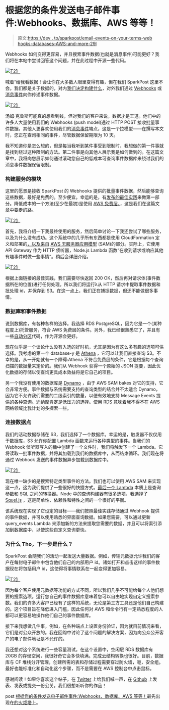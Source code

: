 # 根据您的条件发送电子邮件事件:Webhooks、数据库、AWS 等等！

> 原文:[https://dev . to/sparkpost/email-events-on-your-terms-web hooks-databases-AWS-and-more-29l](https://dev.to/sparkpost/email-events-on-your-terms-webhooks-databases-aws-and-more-29l)

Webhooks 如何变得更容易，并且搜索事件数据(也就是消息事件)可能更好？我们将在本帖中尝试回答这个问题，并在此过程中开源一些代码。

[![](../Images/045024f08c36b58c1b51571bb2b4adcd.png)T2】](https://res.cloudinary.com/practicaldev/image/fetch/s--fsuzC8dE--/c_limit%2Cf_auto%2Cfl_progressive%2Cq_auto%2Cw_880/https://media.sparkpost.com/uploads/2017/09/event-data-captioned-web.png)

喊着“给我看数据！会让你在大多数人眼里变得有趣，但在我们 SparkPost 这里不会。我们都是关于数据的，对内[我们决定构建什么](https://www.sparkpost.com/blog/better-onboarding-experience/)，对外我们通过 [Webhooks](https://www.sparkpost.com/blog/webhooks-beyond-the-basics/) 或[消息事件](https://www.sparkpost.com/blog/sparkpost-message-events-api/)向你传递事件数据。

[![](../Images/82aef35461f34324789a0cdcc727e0c8.png)T2】](https://res.cloudinary.com/practicaldev/image/fetch/s--af_MRPm9--/c_limit%2Cf_auto%2Cfl_progressive%2Cq_auto%2Cw_880/https://media.sparkpost.com/uploads/2017/09/show-me-the-data-captioned-web.png)

汤姆·克鲁斯可能真的想看到钱，但对我们的客户来说，数据才是王道。他们中的许多人大量使用我们的 Webhooks (push model)通过 HTTP POST 接收批量事件数据。其他人更喜欢使用我们的[消息事件](https://developers.sparkpost.com/api/message-events.html)端点，这是一个拉模型——在撰写本文时，您正在查询相同的事件，尽管数据保留期限为 10 天。

我不知道你是怎么想的，但是每当我听到某件事受到限制时，我想做的第一件事就是找到绕过这种限制的方法。第二件事是向其他人展示我是如何做到的。在这篇文章中，我将向您展示如何通过滚动您自己的低成本可查询事件数据库来绕过我们的消息事件数据保留限制。

### [](#building-blocks-of-a-service)构建服务的模块

这里的愿景是接收 SparkPost 的 Webhooks 提供的批量事件数据，然后能够查询这些数据，最好是免费的。至少便宜。幸运的是，有[发布的最佳实践](https://www.sparkpost.com/docs/tech-resources/webhook-data-streams/)来做第一部分。降低成本的一个方法(至少在最初)是使用 [AWS 免费层，](https://aws.amazon.com/free/)，这是我们在这篇文章中要走的路。

[![](../Images/0165daec5b4e273a6fa877374c04cb35.png)T2】](https://res.cloudinary.com/practicaldev/image/fetch/s--CvU7aHNz--/c_limit%2Cf_auto%2Cfl_progressive%2Cq_auto%2Cw_880/https://media.sparkpost.com/uploads/2017/09/i-cant-believe-you-like-free-stuff-too-web.png)

首先，我将介绍一下我最终使用的服务，然后简单讨论一下我还尝试了哪些服务，以及为什么没有成功。这个系统中的几乎所有东西都是使用 CloudFormation 定义和部署的[，以及来自](https://github.com/SparkPost/event-data/blob/master/event-data.yaml) [AWS 无服务器应用模型](https://aws.amazon.com/blogs/compute/introducing-simplified-serverless-application-deplyoment-and-management/) (SAM)的部分。实际上，它使用 API Gateway 作为 HTTP 侦听器，Node.js Lambda 函数“在收到请求或响应其他有趣事件时做一些事情”。稍后会详细介绍。

[![](../Images/c9667ba9eaab2d6d1be39a1d19d5ab8c.png)T2】](https://res.cloudinary.com/practicaldev/image/fetch/s--ubXIaNaT--/c_limit%2Cf_auto%2Cfl_progressive%2Cq_auto%2Cw_880/https://media.sparkpost.com/uploads/2017/09/webhooks-apig-lambda.png)

根据上面链接的最佳实践，我们需要尽快返回 200 OK，然后再对请求体(事件数据所在的位置)进行任何处理。所以我们将运行λ从 HTTP 请求中提取事件数据和批处理 id，并保存到 S3。在这一点上，我们正在捕捉数据，但还不能做很多事情。

### [](#databases-and-event-data)数据库和事件数据

说到数据库，有各种各样的选择。我选择 RDS PostgreSQL，因为它是一个(某种程度上)托管服务，符合 AWS 免费层的条件。另外，我已经很熟悉它了，并且有一些[自动分区](https://github.com/SparkPost/event-data/blob/master/sql/auto-partitioner.sql)代码，作为开源会更好。

现在似乎是一个谈论什么没有入选的好时机，尤其是因为有这么多有趣的选项可供选择。我考虑的第一个 database-y 是 [Athena](https://aws.amazon.com/athena/) ，它可以让我们直接查询 S3。不幸的是，从一开始就有一个障碍:Athena 不符合免费层的条件，它是根据每个查询扫描的数据量来定价的。我们从 Webhook 获得一个原始的 JSON 提要，因此优化数据的存储以使查询更具成本效益将是它自己的项目。

另一个我没有使用的数据库是 [Dynamo](https://aws.amazon.com/dynamodb/) ，由于 AWS SAM bakes 对它的支持，它会非常方便。事件数据与系统需要支持的查询类型的结合并不太适合 Dynamo，因为它不允许我们需要的二级索引的数量，以便有效地支持 Message Events 提供的各种查询。迪纳摩肯定是低压力的选择。使用 RDS 意味着我不得不在 AWS 网络领域比我计划的多探索一些。

### [](#connecting-the-data-dots)连接数据点

我们的活动数据存储在 S3，我们选择了一个数据库。幸运的是，触发器不仅仅用于数据库，S3 允许你配置 Lambda 函数来运行各种类型的事件。当我们的 Webhook 侦听器写入的桶中创建了一个文件时，我们将触发下一个 Lambda。它将读取一批事件数据，并将其加载到我们的数据库中，从而结束循环。我们现在将通过 Webhook 发送的事件数据异步加载到数据库中。

[![](../Images/3d1a9fcb2d3fb75f33ec750072a3ec35.png)T2】](https://res.cloudinary.com/practicaldev/image/fetch/s--ChdPEy-Z--/c_limit%2Cf_auto%2Cfl_progressive%2Cq_auto%2Cw_880/https://media.sparkpost.com/uploads/2017/09/lambda-s3-pg.png)

现在唯一缺少的是搜索特定类型事件的方法。我们也可以使用 AWS SAM 来实现这一点，这为我们提供了一些很好的快捷方式。[最后一个 Lambda](https://github.com/SparkPost/event-data/blob/431c843854ef4220ad0bf9f25e800f3f1b1ccd0b/index.js#L184) 本质上是查询参数和 SQL 之间的转换器。Node 中的查询构建器有很多选项，我选择了 [Squel.js](https://hiddentao.com/squel/) ，这是简单性、依赖性和特性之间的一个很好的平衡。

该系统现在实现了它设定的目标——我们按照最佳实践存储通过 Webhook 提供的事件数据，并可以使用熟悉的界面查询数据。如果您需要，可以通过更新 query_events Lambda 来添加新的方法来提取您需要的数据，并且可以将索引添加到数据库中，以使这些自定义查询更快。

### [](#why-tho-and-what-next)为什么 Tho，下一步是什么？

SparkPost 会随我们的活动一起发送大量数据。例如，传输元数据允许我们的客户在每封电子邮件中包含他们自己的内部用户 id。诸如打开和点击这样的事件数据现在将包括用户 id，这使得将事情联系在一起变得更加容易。

[![](../Images/d335a4a6bb91ea9a3a47741ccd4321fe.png)T2】](https://res.cloudinary.com/practicaldev/image/fetch/s--j22dXfBS--/c_limit%2Cf_auto%2Cfl_progressive%2Cq_auto%2Cw_880/https://media.sparkpost.com/uploads/2017/09/that-metadata-really-tied-the-systems-together-web.png)

因为每个客户使用元数据等功能的方式不同，所以我们几乎不可能给每个人他们想要的搜索选项。运行您自己的事件数据库意味着您可以自由地实现自定义搜索参数。我们的许多大客户已经有了这样的系统，无论是第三方工具还是他们自己构建的。这个项目旨在降低进入门槛，因此任何对 AWS 和命令行有一定熟悉程度的人都可以更容易地操作他们自己的事件数据库。

接下来我想做几件事，例如，在各种端点上设置身份验证，因为就目前情况来看，它们是对公众开放的。我在回购中讨论了这个问题的解决方案，因为向公众公开客户的电子邮件地址是不允许的。

我还想对这个系统进行一些容量测试。在这个设置中，空闲层 RDS 数据库有 20GB 的存储空间，我很好奇它会多快填满。完成云结构转换也很好。目前，数据库与 CF 堆栈分开管理，创建所需的表和存储过程需要穿过防火墙，呃，安全组。最好也能标准化和自动化这个步骤，而不是需要在 AWS 控制台中点击鼠标。

感谢阅读！如果你喜欢这个帖子，在 [Twitter](https://twitter.com/sparkpost) 上给我们喊一声，在 [Github](https://github.com/SparkPost/event-data) 上发表、发表或提交一份公关。我们很想听听你的作品！

post [根据您的条件发送电子邮件事件:Webhooks、数据库、AWS 等等！](https://www.sparkpost.com/blog/webhooks-databases-aws/)最先出现在[的火炬塔](https://www.sparkpost.com)上。